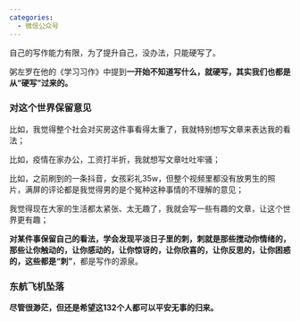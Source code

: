 ```yaml
---
categories:
  - 微信公众号
---
```

自己的写作能力有限，为了提升自己，没办法，只能硬写了。

粥左罗在他的《学习习作》中提到**一开始不知道写什么，就硬写，其实我们也都是从“硬写”过来的。**

### 对这个世界保留意见
比如，我觉得整个社会对买房这件事看得太重了，我就特别想写文章来表达我的看法；

比如，疫情在家办公，工资打半折，我就想写文章吐吐牢骚；

比如，之前刷到的一条抖音，女孩彩礼35w，但整个视频里都没有放男生的照片，满屏的评论都是我觉得男的是个冤种这种事情的不理解的意见；

我觉得现在大家的生活都太紧张、太无趣了，我就会写一些有趣的文章，让这个世界更有趣；



**对某件事保留自己的看法，学会发现平淡日子里的刺，**刺就是那些搅动你情绪的，那些让你触动的，让你感动的，让你惊讶的，让你欣喜的，让你反思的，让你困惑的，这些都是**“刺”**，都是写作的源泉。

### 东航飞机坠落
**尽管很渺茫，但还是希望这132个人都可以平安无事的归来。**         